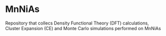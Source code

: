 # MnNiAs
Repository that collecs Density Functional Theory (DFT) calculations, Cluster Expansion (CE) and Monte Carlo simulations performed on MnNiAs

